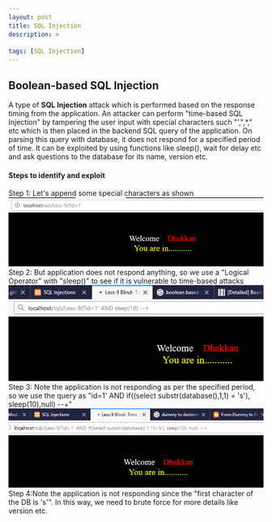 ```yaml
---
layout: post
title: SQL Injection
description: >

tags: [SQL Injection]
---
```


## Boolean-based SQL Injection  


A type of **SQL Injection** attack which is performed based on the response timing from the application. An attacker can perform "time-based SQL Injection" by tampering the user input with special characters such "',",*,\" etc which is then placed in the backend SQL query of the application. On parsing this query with database, it does not respond for a specified period of time. It can be exploited by using functions like sleep(), wait for delay etc and ask questions to the database for its name, version etc.

#### Steps to identify and exploit
  Step 1: Let's append some special characters as shown  
  ![](https://raw.githubusercontent.com/n0tak1dd1y/n0tak1dd1y.github.io/master/assets/webapp/time-based/1.PNG)
  Step 2: But application does not respond anything, so we use a "Logical Operator" with "sleep()" to see if it is vulnerable to time-based attacks
  ![](https://raw.githubusercontent.com/n0tak1dd1y/n0tak1dd1y.github.io/master/assets/webapp/time-based/2.PNG)
  Step 3: Note the application is not responding as per the specified period, so we use the query as "id=1' AND if((select substr(database(),1,1) = 's'), sleep(10),null) --+"
  ![](https://raw.githubusercontent.com/n0tak1dd1y/n0tak1dd1y.github.io/master/assets/webapp/time-based/3.PNG)
  Step 4:Note the application is not responding since the "first character of the DB is 's'". In this way, we need to brute force for more details like version etc.